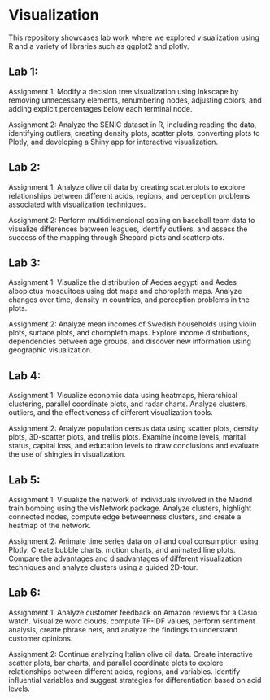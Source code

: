 # Visualization

This repository showcases lab work where we explored visualization using R and a variety of libraries such as ggplot2 and plotly.

## Lab 1:

Assignment 1: Modify a decision tree visualization using Inkscape by removing unnecessary elements, renumbering nodes, adjusting colors, and adding explicit percentages below each terminal node.

Assignment 2: Analyze the SENIC dataset in R, including reading the data, identifying outliers, creating density plots, scatter plots, converting plots to Plotly, and developing a Shiny app for interactive visualization.

## Lab 2:

Assignment 1: Analyze olive oil data by creating scatterplots to explore relationships between different acids, regions, and perception problems associated with visualization techniques.

Assignment 2: Perform multidimensional scaling on baseball team data to visualize differences between leagues, identify outliers, and assess the success of the mapping through Shepard plots and scatterplots.

## Lab 3:

Assignment 1: Visualize the distribution of Aedes aegypti and Aedes albopictus mosquitoes using dot maps and choropleth maps. Analyze changes over time, density in countries, and perception problems in the plots.

Assignment 2: Analyze mean incomes of Swedish households using violin plots, surface plots, and choropleth maps. Explore income distributions, dependencies between age groups, and discover new information using geographic visualization.

## Lab 4:

Assignment 1: Visualize economic data using heatmaps, hierarchical clustering, parallel coordinate plots, and radar charts. Analyze clusters, outliers, and the effectiveness of different visualization tools.

Assignment 2: Analyze population census data using scatter plots, density plots, 3D-scatter plots, and trellis plots. Examine income levels, marital status, capital loss, and education levels to draw conclusions and evaluate the use of shingles in visualization.

## Lab 5:

Assignment 1: Visualize the network of individuals involved in the Madrid train bombing using the visNetwork package. Analyze clusters, highlight connected nodes, compute edge betweenness clusters, and create a heatmap of the network.

Assignment 2: Animate time series data on oil and coal consumption using Plotly. Create bubble charts, motion charts, and animated line plots. Compare the advantages and disadvantages of different visualization techniques and analyze clusters using a guided 2D-tour.

## Lab 6:

Assignment 1: Analyze customer feedback on Amazon reviews for a Casio watch. Visualize word clouds, compute TF-IDF values, perform sentiment analysis, create phrase nets, and analyze the findings to understand customer opinions.

Assignment 2: Continue analyzing Italian olive oil data. Create interactive scatter plots, bar charts, and parallel coordinate plots to explore relationships between different acids, regions, and variables. Identify influential variables and suggest strategies for differentiation based on acid levels.
